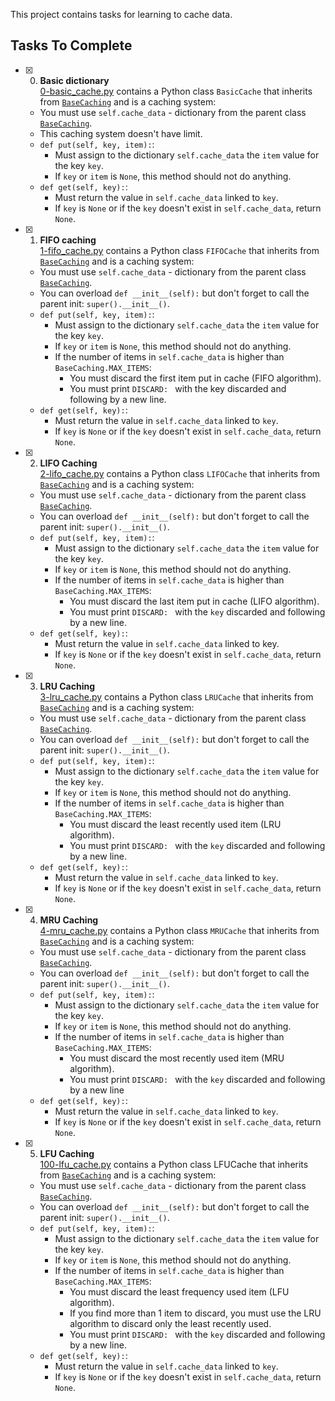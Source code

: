 This project contains tasks for learning to cache data.

## Tasks To Complete

- [x] 0. **Basic dictionary**<br/>[0-basic_cache.py](0-basic_cache.py) contains a Python class `BasicCache` that inherits from [`BaseCaching`](base_caching.py) and is a caching system:

  - You must use `self.cache_data` - dictionary from the parent class [`BaseCaching`](base_caching.py).
  - This caching system doesn't have limit.
  - `def put(self, key, item):`:
    - Must assign to the dictionary `self.cache_data` the `item` value for the key `key`.
    - If `key` or `item` is `None`, this method should not do anything.
  - `def get(self, key):`:
    - Must return the value in `self.cache_data` linked to `key`.
    - If `key` is `None` or if the `key` doesn't exist in `self.cache_data`, return `None`.

- [x] 1. **FIFO caching**<br/>[1-fifo_cache.py](1-fifo_cache.py) contains a Python class `FIFOCache` that inherits from [`BaseCaching`](base_caching.py) and is a caching system:

  - You must use `self.cache_data` - dictionary from the parent class [`BaseCaching`](base_caching.py).
  - You can overload `def __init__(self):` but don't forget to call the parent init: `super().__init__()`.
  - `def put(self, key, item):`:
    - Must assign to the dictionary `self.cache_data` the `item` value for the key `key`.
    - If `key` or `item` is `None`, this method should not do anything.
    - If the number of items in `self.cache_data` is higher than `BaseCaching.MAX_ITEMS`:
      - You must discard the first item put in cache (FIFO algorithm).
      - You must print `DISCARD: ` with the key discarded and following by a new line.
  - `def get(self, key):`:
    - Must return the value in `self.cache_data` linked to `key`.
    - If `key` is `None` or if the `key` doesn't exist in `self.cache_data`, return `None`.

- [x] 2. **LIFO Caching**<br/>[2-lifo_cache.py](2-lifo_cache.py) contains a Python class `LIFOCache` that inherits from [`BaseCaching`](base_caching.py) and is a caching system:

  - You must use `self.cache_data` - dictionary from the parent class [`BaseCaching`](base_caching.py).
  - You can overload `def __init__(self):` but don't forget to call the parent init: `super().__init__()`.
  - `def put(self, key, item):`:
    - Must assign to the dictionary `self.cache_data` the `item` value for the key `key`.
    - If `key` or `item` is `None`, this method should not do anything.
    - If the number of items in `self.cache_data` is higher than `BaseCaching.MAX_ITEMS`:
      - You must discard the last item put in cache (LIFO algorithm).
      - You must print `DISCARD: ` with the `key` discarded and following by a new line.
  - `def get(self, key):`:
    - Must return the value in `self.cache_data` linked to key.
    - If `key` is `None` or if the `key` doesn't exist in `self.cache_data`, return `None`.

- [x] 3. **LRU Caching**<br/>[3-lru_cache.py](3-lru_cache.py) contains a Python class `LRUCache` that inherits from [`BaseCaching`](base_caching.py) and is a caching system:

  - You must use `self.cache_data` - dictionary from the parent class [`BaseCaching`](base_caching.py).
  - You can overload `def __init__(self):` but don't forget to call the parent init: `super().__init__()`.
  - `def put(self, key, item):`:
    - Must assign to the dictionary `self.cache_data` the `item` value for the key `key`.
    - If `key` or `item` is `None`, this method should not do anything.
    - If the number of items in `self.cache_data` is higher than `BaseCaching.MAX_ITEMS`:
      - You must discard the least recently used item (LRU algorithm).
      - You must print `DISCARD: ` with the `key` discarded and following by a new line.
  - `def get(self, key):`:
    - Must return the value in `self.cache_data` linked to `key`.
    - If `key` is `None` or if the `key` doesn't exist in `self.cache_data`, return `None`.

- [x] 4. **MRU Caching**<br/>[4-mru_cache.py](4-mru_cache.py) contains a Python class `MRUCache` that inherits from [`BaseCaching`](base_caching.py) and is a caching system:

  - You must use `self.cache_data` - dictionary from the parent class [`BaseCaching`](base_caching.py).
  - You can overload `def __init__(self):` but don't forget to call the parent init: `super().__init__()`.
  - `def put(self, key, item):`:
    - Must assign to the dictionary `self.cache_data` the `item` value for the key `key`.
    - If `key` or `item` is `None`, this method should not do anything.
    - If the number of items in `self.cache_data` is higher than `BaseCaching.MAX_ITEMS`:
      - You must discard the most recently used item (MRU algorithm).
      - You must print `DISCARD: ` with the `key` discarded and following by a new line
  - `def get(self, key):`:
    - Must return the value in `self.cache_data` linked to `key`.
    - If `key` is `None` or if the `key` doesn't exist in `self.cache_data`, return `None`.

- [x] 5. **LFU Caching**<br/>[100-lfu_cache.py](100-lfu_cache.py) contains a Python class LFUCache that inherits from [`BaseCaching`](base_caching.py) and is a caching system:
  - You must use `self.cache_data` - dictionary from the parent class [`BaseCaching`](base_caching.py).
  - You can overload `def __init__(self):` but don't forget to call the parent init: `super().__init__()`.
  - `def put(self, key, item):`:
    - Must assign to the dictionary `self.cache_data` the `item` value for the key `key`.
    - If `key` or `item` is `None`, this method should not do anything.
    - If the number of items in `self.cache_data` is higher than `BaseCaching.MAX_ITEMS`:
      - You must discard the least frequency used item (LFU algorithm).
      - If you find more than 1 item to discard, you must use the LRU algorithm to discard only the least recently used.
      - You must print `DISCARD: ` with the `key` discarded and following by a new line.
  - `def get(self, key):`:
    - Must return the value in `self.cache_data` linked to `key`.
    - If `key` is `None` or if the `key` doesn't exist in `self.cache_data`, return `None`.
